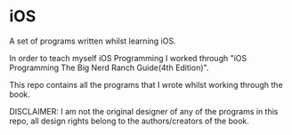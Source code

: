 # iOS
A set of programs written whilst learning iOS.

In order to teach myself iOS Programming I worked through
"iOS Programming The Big Nerd Ranch Guide(4th Edition)".

This repo contains all the programs that I wrote whilst
working through the book.

DISCLAIMER: I am not the original designer of any of 
the programs in this repo, all design rights belong 
to the authors/creators of the book.
